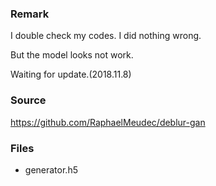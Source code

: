 ### Remark

I double check my codes. I did nothing wrong.

But the model looks not work. 

Waiting for update.(2018.11.8)

### Source
https://github.com/RaphaelMeudec/deblur-gan

### Files

- generator.h5

